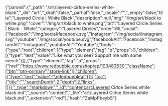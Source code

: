 {"parsed":{"_path":"/art/layered-cirlce-series-white-black","_dir":"art","_draft":false,"_partial":false,"_locale":"","_empty":false,"title":"Layered Circle | White Black","description":null,"img":"/img/art/black to white.png","cover":"/img/art/black to white.png","alt":"Layered Circle Series | Black - White","category":"Layered Circles","order":65,"social":{"facebook":"/img/social/facebook.svg","instagram":"/img/social/instagram.svg","youtube":"/img/social/youtube.svg","facebookAlt":"Facebook","instagramAlt":"Instagram","youtubeAlt":"Youtube"},"body":{"type":"root","children":[{"type":"element","tag":"p","props":{},"children":[{"type":"text","value":"Like what you see? Support me with some merch"}]},{"type":"element","tag":"a","props":{"href":"https://www.redbubble.com/shop/ap/103483530","className":["btn","btn-primary","store-link"]},"children":[{"type":"text","value":"\nRedbubble\n"}]}],"toc":{"title":"","searchDepth":2,"depth":2,"links":[]}},"_type":"markdown","_id":"content:art:Layered Cirlce Series white black.md","_source":"content","_file":"art/Layered Cirlce Series white black.md","_extension":"md"},"hash":"ZaMpPbeybS"}